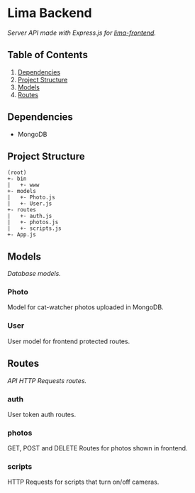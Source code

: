 # Lima Backend
_Server API made with Express.js for [lima-frontend](https://github.com/R-dVL/lima-frontend)._


## Table of Contents
1. [Dependencies](#Dependencies)
2. [Project Structure](#Project%20Structure)
3. [Models](#Models)
4. [Routes](#Routes)


## Dependencies
- MongoDB


## Project Structure
~~~text
(root)
+- bin
|   +- www
+- models
|   +- Photo.js
|   +- User.js
+- routes
|   +- auth.js
|   +- photos.js
|   +- scripts.js
+- App.js
~~~


## Models
_Database models._


### Photo
Model for cat-watcher photos uploaded in MongoDB.


### User
User model for frontend protected routes.


## Routes
_API HTTP Requests routes._


### auth
User token auth routes.


### photos
GET, POST and DELETE Routes for photos shown in frontend.


### scripts
HTTP Requests for scripts that turn on/off cameras.

